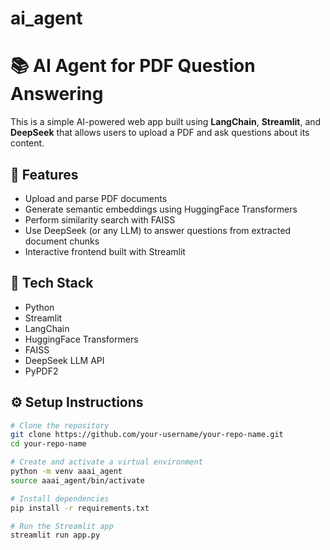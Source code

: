 # ai_agent
# 📚 AI Agent for PDF Question Answering

This is a simple AI-powered web app built using **LangChain**, **Streamlit**, and **DeepSeek** that allows users to upload a PDF and ask questions about its content.

## 🚀 Features

- Upload and parse PDF documents
- Generate semantic embeddings using HuggingFace Transformers
- Perform similarity search with FAISS
- Use DeepSeek (or any LLM) to answer questions from extracted document chunks
- Interactive frontend built with Streamlit

## 🧠 Tech Stack

- Python
- Streamlit
- LangChain
- HuggingFace Transformers
- FAISS
- DeepSeek LLM API
- PyPDF2

## ⚙️ Setup Instructions

```bash
# Clone the repository
git clone https://github.com/your-username/your-repo-name.git
cd your-repo-name

# Create and activate a virtual environment
python -m venv aaai_agent
source aaai_agent/bin/activate

# Install dependencies
pip install -r requirements.txt

# Run the Streamlit app
streamlit run app.py

